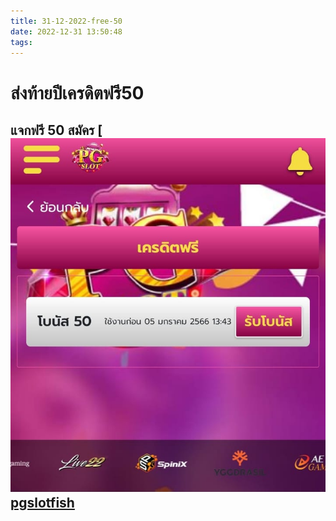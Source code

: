 ```yaml
---
title: 31-12-2022-free-50
date: 2022-12-31 13:50:48
tags:
---
```

# ส่งท้ายปีเครดิตฟรี50  

## แจกฟรี 50 สมัคร [![pgslotfish](/source/images/pgslotfish50.jpg)[pgslotfish](https://game.pgslot.fish/register?token=GYkVqDfybrYTbvmX) 